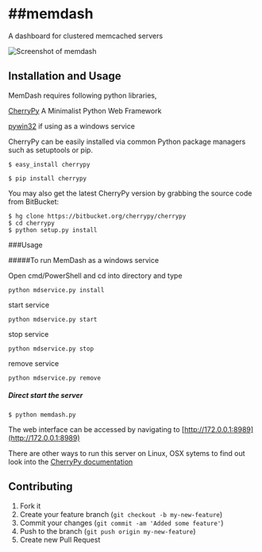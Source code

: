 ##memdash
=======
A dashboard for clustered memcached servers

![Screenshot of memdash](https://raw.githubusercontent.com/gamunuud/memdash/master/raw/screenshot.png)

## Installation and Usage

MemDash requires following python libraries,

[CherryPy](http://www.cherrypy.org/) A Minimalist Python Web Framework

[pywin32](http://sourceforge.net/projects/pywin32/) if using as a windows service

CherryPy can be easily installed via common Python package managers such as setuptools or pip.

```
$ easy_install cherrypy
```
```
$ pip install cherrypy
```

You may also get the latest CherryPy version by grabbing the source code from BitBucket:

```
$ hg clone https://bitbucket.org/cherrypy/cherrypy
$ cd cherrypy
$ python setup.py install
```

###Usage

#####To run MemDash as a windows service

Open cmd/PowerShell and cd into directory and type

```
python mdservice.py install
```

start service

```
python mdservice.py start
```

stop service 

```
python mdservice.py stop
```

remove service
```
python mdservice.py remove
```

##### Direct start the server

```
$ python memdash.py
```

The web interface can be accessed by navigating to [http://172.0.0.1:8989](http://172.0.0.1:8989)

There are other ways to run this server on Linux, OSX sytems
to find out look into the [CherryPy documentation](http://docs.cherrypy.org/en/latest/)

## Contributing

1. Fork it
2. Create your feature branch (`git checkout -b my-new-feature`)
3. Commit your changes (`git commit -am 'Added some feature'`)
4. Push to the branch (`git push origin my-new-feature`)
5. Create new Pull Request

